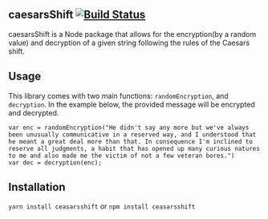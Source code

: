 
caesarsShift [![Build Status](https://travis-ci.org/alexsocheathson/caesarsShift.svg?branch=master)](https://travis-ci.org/alexsocheathson/caesarsShift)
---------------------
caesarsShift is a Node package that allows for the encryption(by a random value) and decryption of a given string following the rules of the Caesars shift.

Usage
---------------------
This library comes with two main functions: `randomEncryption`, and `decryption`. In the example below, the provided message will be encrypted and decrypted.
```
var enc = randomEncryption("He didn't say any more but we've always been unusually communicative in a reserved way, and I understood that he meant a great deal more than that. In consequence I'm inclined to reserve all judgments, a habit that has opened up many curious natures to me and also made me the victim of not a few veteran bores.")
var dec = decryption(enc);
```

Installation
---------------------
`yarn install ceasarsshift` or `npm install ceasarsshift`
